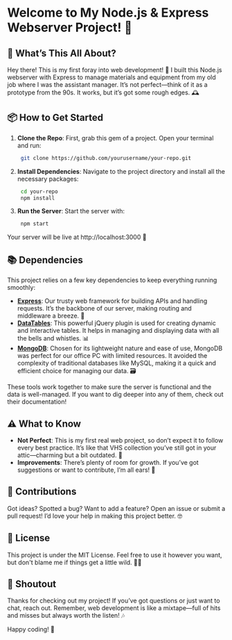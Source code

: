 # Welcome to My Node.js & Express Webserver Project! 🎉

## 🚀 What’s This All About?

Hey there! This is my first foray into web development! 🚀 I built this Node.js webserver with Express to manage materials and equipment from my old job where I was the assistant manager. It’s not perfect—think of it as a prototype from the 90s. It works, but it’s got some rough edges. 🕰️

## 📦 How to Get Started

1. **Clone the Repo**: First, grab this gem of a project. Open your terminal and run:
   ```bash
    git clone https://github.com/yourusername/your-repo.git
   ```

2. **Install Dependencies**: Navigate to the project directory and install all the necessary packages:
   ```bash
    cd your-repo
    npm install
   ```

3. **Run the Server**: Start the server with:
   ```bash
    npm start
   ```
  Your server will be live at http://localhost:3000 🎉

## 📚 Dependencies

This project relies on a few key dependencies to keep everything running smoothly:

- **[Express](https://expressjs.com/)**: Our trusty web framework for building APIs and handling requests. It’s the backbone of our server, making routing and middleware a breeze. 🌟
- **[DataTables](https://datatables.net/)**: This powerful jQuery plugin is used for creating dynamic and interactive tables. It helps in managing and displaying data with all the bells and whistles. 📊
- **[MongoDB](https://www.mongodb.com/it-it)**: Chosen for its lightweight nature and ease of use, MongoDB was perfect for our office PC with limited resources. It avoided the complexity of traditional databases like MySQL, making it a quick and efficient choice for managing our data. 🗃️

These tools work together to make sure the server is functional and the data is well-managed. If you want to dig deeper into any of them, check out their documentation!

## ⚠️ What to Know
 - **Not Perfect**: This is my first real web project, so don’t expect it to follow every best practice. It’s like that VHS collection you’ve still got in your attic—charming but a bit outdated. 📼
 - **Improvements**: There’s plenty of room for growth. If you’ve got suggestions or want to contribute, I’m all ears! 🐰

## 🙌 Contributions
Got ideas? Spotted a bug? Want to add a feature? Open an issue or submit a pull request! I’d love your help in making this project better. 🤓

## 📜 License
This project is under the MIT License. Feel free to use it however you want, but don't blame me if things get a little wild. 🤷‍♂️

## 🎉 Shoutout
Thanks for checking out my project! If you’ve got questions or just want to chat, reach out. Remember, web development is like a mixtape—full of hits and misses but always worth the listen! 🎶

Happy coding! 🚀
